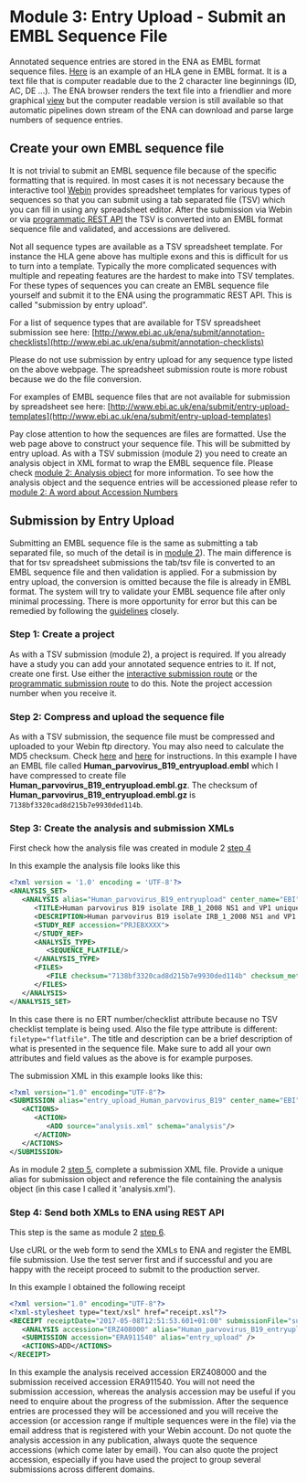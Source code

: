 # Module 3: Entry Upload - Submit an EMBL Sequence File

Annotated sequence entries are stored in the ENA as EMBL format sequence files. [Here](http://www.ebi.ac.uk/ena/data/view/KU963029&display=text) is an example of an HLA gene in EMBL format. It is a text file that is computer readable due to the 2 character line beginnings (ID, AC, DE ...). The ENA browser renders the text file into a friendlier and more graphical [view](http://www.ebi.ac.uk/ena/data/view/KU963029) but the computer readable version is still available so that automatic pipelines down stream of the ENA can download and parse large numbers of sequence entries.

## Create your own EMBL sequence file

It is not trivial to submit an EMBL sequence file because of the specific formatting that is required. In most cases it is not necessary because the interactive tool [Webin](https://www.ebi.ac.uk/ena/submit/sra/#home) provides spreadsheet templates for various types of sequences so that you can submit using a tab separated file (TSV) which you can fill in using any spreadsheet editor. After the submission via Webin or via <a href="./prog_02.html">programmatic REST API</a> the TSV is converted into an EMBL format sequence file and validated, and accessions are delivered. 

Not all sequence types are available as a TSV spreadsheet template. For instance the HLA gene above has multiple exons and this is difficult for us to turn into a template. Typically the more complicated sequences with multiple and repeating features are the hardest to make into TSV templates. For these types of sequences you can create an EMBL sequence file yourself and submit it to the ENA using the programmatic REST API. This is called "submission by entry upload".

For a list of sequence types that are available for TSV spreadsheet submission see here:
[http://www.ebi.ac.uk/ena/submit/annotation-checklists](http://www.ebi.ac.uk/ena/submit/annotation-checklists)

Please do not use submission by entry upload for any sequence type listed on the above webpage. The spreadsheet submission route is more robust because we do the file conversion.

For examples of EMBL sequence files that are not available for submission by spreadsheet see here: 
[http://www.ebi.ac.uk/ena/submit/entry-upload-templates](http://www.ebi.ac.uk/ena/submit/entry-upload-templates) 

Pay close attention to how the sequences are files are formatted. Use the web page above to construct your sequence file. This will be submitted by entry upload. As with a TSV submission (module 2) you need to create an analysis object in XML format to wrap the EMBL sequence file. Please check <a href="./prog_02.html#the-analysis-object">module 2: Analysis object</a> for more information.  To see how the analysis object and the sequence entries will be accessioned please refer to <a href="./prog_02.html#a-word-about-accession-numbers">module 2: A word about Accession Numbers</a>


## Submission by Entry Upload

Submitting an EMBL sequence file is the same as submitting a tab separated file, so much of the detail is in <a href="./prog_02.html">module 2</a>). The main difference is that for tsv spreadsheet submissions the tab/tsv file is converted to an EMBL sequence file and then validation is applied. For a submission by entry upload, the conversion is omitted because the file is already in EMBL format. The system will try to validate your EMBL sequence file after only minimal processing. There is more opportunity for error but this can be remedied by following the [guidelines](http://www.ebi.ac.uk/ena/submit/entry-upload-templates) closely.

### Step 1: Create a project

As with a TSV submission (module 2), a project is required. If you already have a study you can add your annotated sequence entries to it. If not, create one first. Use either the <a href="./mod_02.html">interactive submission route</a> or the <a href="./prog_01.html">programmatic submission route</a> to do this. Note the project accession number when you receive it.

### Step 2: Compress and upload the sequence file

As with a TSV submission, the sequence file must be compressed and uploaded to your Webin ftp directory. You may also need to calculate the MD5 checksum. Check <a href="./prog_02.html#step-3-upload-the-tsv-file-to-your-ftp-directory">here</a> and <a href="./file_prep.html">here</a> for instructions.
In this example I have an EMBL file called **Human_parvovirus_B19_entryupload.embl** which I have compressed to create file **Human_parvovirus_B19_entryupload.embl.gz**. The checksum of **Human_parvovirus_B19_entryupload.embl.gz** is `7138bf3320cad8d215b7e9930ded114b`.

### Step 3: Create the analysis and submission XMLs

First check how the analysis file was created in module 2 <a href="./prog_02.html#step-4-prepare-the-analysis-xml-file">step 4</a>

In this example the analysis file looks like this

```xml
<?xml version = '1.0' encoding = 'UTF-8'?>
<ANALYSIS_SET>
   <ANALYSIS alias="Human_parvovirus_B19_entryupload" center_name="EBI">
      <TITLE>Human parvovirus B19 isolate IRB_1_2008 NS1 and VP1 unique region genes, partial cds</TITLE>
      <DESCRIPTION>Human parvovirus B19 isolate IRB_1_2008 NS1 and VP1 unique region genes, partial cds</DESCRIPTION>
      <STUDY_REF accession="PRJEBXXXX">
      </STUDY_REF>
      <ANALYSIS_TYPE>
         <SEQUENCE_FLATFILE/>
      </ANALYSIS_TYPE>
      <FILES>
         <FILE checksum="7138bf3320cad8d215b7e9930ded114b" checksum_method="MD5" filename="Human_parvovirus_B19_entryupload.embl.gz" filetype="flatfile"/>
      </FILES>
   </ANALYSIS>
</ANALYSIS_SET>
```

In this case there is no ERT number/checklist attribute because no TSV checklist template is being used. Also the file type attribute is different: `filetype="flatfile"`. The title and description can be a brief description of what is presented in the sequence file. Make sure to add all your own attributes and field values as the above is for example purposes.

The submission XML in this example looks like this:

```xml
<?xml version="1.0" encoding="UTF-8"?>
<SUBMISSION alias="entry_upload_Human_parvovirus_B19" center_name="EBI">
   <ACTIONS>
      <ACTION>
         <ADD source="analysis.xml" schema="analysis"/>
      </ACTION>
   </ACTIONS>
</SUBMISSION>
```

As in module 2 <a href="./prog_02.html#step-5-prepare-a-submission-xml-file">step 5</a>, complete a submission XML file. Provide a unique alias for submission object and reference the file containing the analysis object (in this case I called it 'analysis.xml').

### Step 4: Send both XMLs to ENA using REST API

This step is the same as module 2 <a href="prog_02.html#step-6-send-the-xmls-to-ena-through-the-rest-api">step 6</a>.

Use cURL or the web form to send the XMLs to ENA and register the EMBL file submission. Use the test server first and if successful and you are happy with the receipt proceed to submit to the production server.

In this example I obtained the following receipt

```xml
<?xml version="1.0" encoding="UTF-8"?>
<?xml-stylesheet type="text/xsl" href="receipt.xsl"?>
<RECEIPT receiptDate="2017-05-08T12:51:53.601+01:00" submissionFile="sub.xml" success="true">
   <ANALYSIS accession="ERZ408000" alias="Human_parvovirus_B19_entryupload" status="PRIVATE" />
   <SUBMISSION accession="ERA911540" alias="entry_upload" />
   <ACTIONS>ADD</ACTIONS>
</RECEIPT>
```

In this example the analysis received accession ERZ408000 and the submission received accession ERA911540. You will not need the submission accession, whereas the analysis accession may be useful if you need to enquire about the progress of the submission. After the sequence entries are processed they will be accessioned and you will receive the accession (or accession range if multiple sequences were in the file) via the email address that is registered with your Webin account. Do not quote the analysis accession in any publication, always quote the sequence accessions (which come later by email). You can also quote the project accession, especially if you have used the project to group several submissions across different domains.


